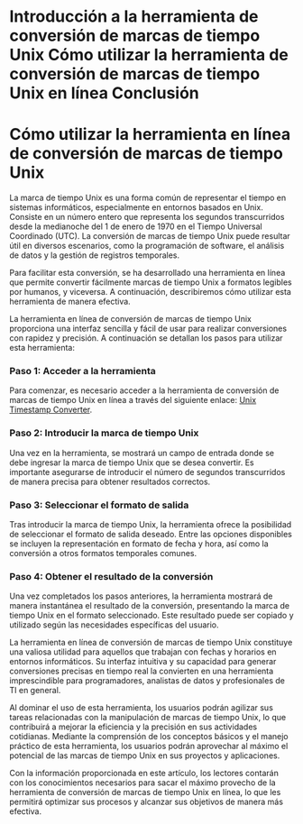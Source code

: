 Introducción a la herramienta de conversión de marcas de tiempo Unix Cómo utilizar la herramienta de conversión de marcas de tiempo Unix en línea Conclusión
============================================================================================================================================================

Cómo utilizar la herramienta en línea de conversión de marcas de tiempo Unix
============================================================================

La marca de tiempo Unix es una forma común de representar el tiempo en sistemas informáticos, especialmente en entornos basados en Unix. Consiste en un número entero que representa los segundos transcurridos desde la medianoche del 1 de enero de 1970 en el Tiempo Universal Coordinado (UTC). La conversión de marcas de tiempo Unix puede resultar útil en diversos escenarios, como la programación de software, el análisis de datos y la gestión de registros temporales.

Para facilitar esta conversión, se ha desarrollado una herramienta en línea que permite convertir fácilmente marcas de tiempo Unix a formatos legibles por humanos, y viceversa. A continuación, describiremos cómo utilizar esta herramienta de manera efectiva.

La herramienta en línea de conversión de marcas de tiempo Unix proporciona una interfaz sencilla y fácil de usar para realizar conversiones con rapidez y precisión. A continuación se detallan los pasos para utilizar esta herramienta:

### Paso 1: Acceder a la herramienta

Para comenzar, es necesario acceder a la herramienta de conversión de marcas de tiempo Unix en línea a través del siguiente enlace: [Unix Timestamp Converter](https://base64decodeonline.com/es/developers/unixtime-to-timestamp).

### Paso 2: Introducir la marca de tiempo Unix

Una vez en la herramienta, se mostrará un campo de entrada donde se debe ingresar la marca de tiempo Unix que se desea convertir. Es importante asegurarse de introducir el número de segundos transcurridos de manera precisa para obtener resultados correctos.

### Paso 3: Seleccionar el formato de salida

Tras introducir la marca de tiempo Unix, la herramienta ofrece la posibilidad de seleccionar el formato de salida deseado. Entre las opciones disponibles se incluyen la representación en formato de fecha y hora, así como la conversión a otros formatos temporales comunes.

### Paso 4: Obtener el resultado de la conversión

Una vez completados los pasos anteriores, la herramienta mostrará de manera instantánea el resultado de la conversión, presentando la marca de tiempo Unix en el formato seleccionado. Este resultado puede ser copiado y utilizado según las necesidades específicas del usuario.

La herramienta en línea de conversión de marcas de tiempo Unix constituye una valiosa utilidad para aquellos que trabajan con fechas y horarios en entornos informáticos. Su interfaz intuitiva y su capacidad para generar conversiones precisas en tiempo real la convierten en una herramienta imprescindible para programadores, analistas de datos y profesionales de TI en general.

Al dominar el uso de esta herramienta, los usuarios podrán agilizar sus tareas relacionadas con la manipulación de marcas de tiempo Unix, lo que contribuirá a mejorar la eficiencia y la precisión en sus actividades cotidianas. Mediante la comprensión de los conceptos básicos y el manejo práctico de esta herramienta, los usuarios podrán aprovechar al máximo el potencial de las marcas de tiempo Unix en sus proyectos y aplicaciones.

Con la información proporcionada en este artículo, los lectores contarán con los conocimientos necesarios para sacar el máximo provecho de la herramienta de conversión de marcas de tiempo Unix en línea, lo que les permitirá optimizar sus procesos y alcanzar sus objetivos de manera más efectiva.